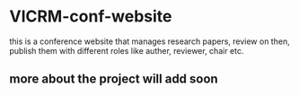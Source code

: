 # VICRM-conf-website
  this is a conference website that manages research papers, review on then, publish them with different roles like auther, reviewer, chair etc.
  
## more about the project will add soon

